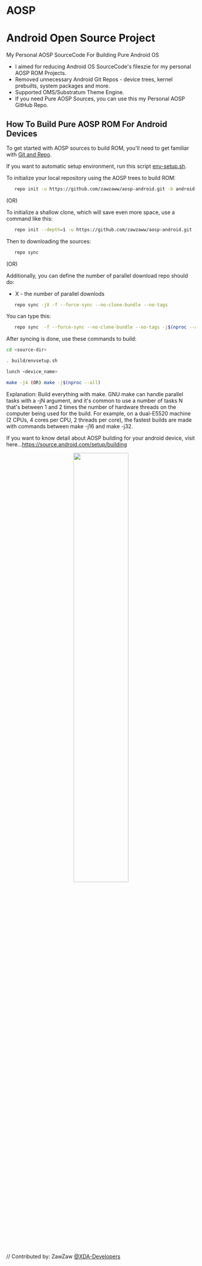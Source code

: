 # AOSP
# Android Open Source Project

My Personal AOSP SourceCode For Building Pure Android OS
- I aimed for reducing Android OS SourceCode's fileszie for my personal AOSP ROM Projects.
- Removed unnecessary Android Git Repos - device trees, kernel prebuilts, system packages and more.
- Supported OMS/Substratum Theme Engine.
- If you need Pure AOSP Sources, you can use this my Personal AOSP GitHub Repo.

## How To Build Pure AOSP ROM For Android Devices
To get started with AOSP sources to build ROM, you'll need to get
familiar with [Git and Repo](https://source.android.com/source/using-repo.html).

If you want to automatic setup environment, run this script [env-setup.sh](https://github.com/zawzaww/aosp-android/blob/android-p-preview/env-setup/env-setup.sh).

To initialize your local repository using the AOSP trees to build ROM:
```bash
   repo init -u https://github.com/zawzaww/aosp-android.git -b android-p-preview
```

(OR)

To initialize a shallow clone, which will save even more space, use a command like this:
```bash
   repo init --depth=1 -u https://github.com/zawzaww/aosp-android.git -b android-p-preview
```

Then to downloading the sources:
```bash
   repo sync
```

 (OR)

Additionally, you can define the number of parallel download repo should do:
- X - the number of parallel downlods
```bash
   repo sync -jX -f --force-sync --no-clone-bundle --no-tags
```
You can type this:
```bash
   repo sync  -f --force-sync --no-clone-bundle --no-tags -j$(nproc --all)
```

After syncing is done, use these commands to build:
```bash
cd <source-dir>

. build/envsetup.sh

lunch <device_name>

make -j4 (OR) make -j$(nproc --all)
```   
   
Explanation:
Build everything with make. GNU make can handle parallel tasks with a -jN argument, and it's common to use a number of tasks N that's between 1 and 2 times the number of hardware threads on the computer being used for the build. For example, on a dual-E5520 machine (2 CPUs, 4 cores per CPU, 2 threads per core), the fastest builds are made with commands between make -j16 and make -j32.

If you want to know detail about AOSP building for your android device, 
visit here...https://source.android.com/setup/building

<center><img src="http://androiddeveloper.galileo.edu/wp-content/uploads/2017/04/android-open-source-project-e1493408015792.png" height="54%" width="54%;"/></center>

// Contributed by: ZawZaw [@XDA-Developers](https://forum.xda-developers.com/member.php?u=7581611)
